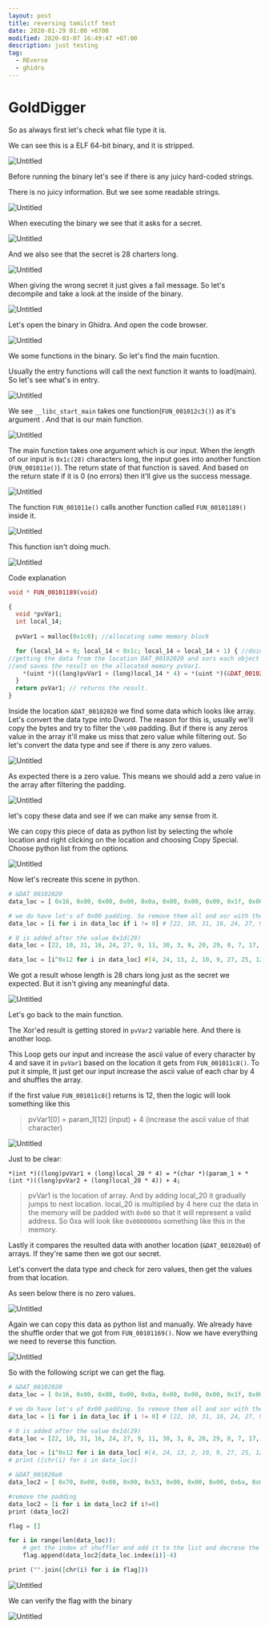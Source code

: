 ```yaml
---
layout: post
title: reversing tamilctf test
date: 2020-01-29 01:00 +0700
modified: 2020-03-07 16:49:47 +07:00
description: just testing
tag:
  - REverse
  - ghidra
---
```


# GoldDigger

So as always first let's check what file type it is.

We can see this is a ELF 64-bit binary, and it is stripped.

![Untitled](GoldDigger%20d2cb872b708641b8aae6b6d8db77af0d/Untitled.png)

Before running the binary let's see if there is any juicy hard-coded strings.

There is no juicy information. But we see some readable strings.

![Untitled](GoldDigger%20d2cb872b708641b8aae6b6d8db77af0d/Untitled%201.png)

When executing the binary we see that it asks for a secret.

![Untitled](GoldDigger%20d2cb872b708641b8aae6b6d8db77af0d/Untitled%202.png)

And we also see that the secret is 28 charters long. 

![Untitled](GoldDigger%20d2cb872b708641b8aae6b6d8db77af0d/Untitled%203.png)

When giving the wrong secret it just gives a fail message. So let's decompile and take a look at the inside of the binary.

![Untitled](GoldDigger%20d2cb872b708641b8aae6b6d8db77af0d/Untitled%204.png)

Let's open the binary in Ghidra. And open the code browser.

![Untitled](GoldDigger%20d2cb872b708641b8aae6b6d8db77af0d/Untitled%205.png)

We some functions in the binary. So let's find the main fucntion.

Usually the entry functions will call the next function it wants to load(main). So let's see what's in entry.

![Untitled](GoldDigger%20d2cb872b708641b8aae6b6d8db77af0d/Untitled%206.png)

We see `__libc_start_main` takes one function(`FUN_001012c3()`) as it's argument . And that is our main function.

![Untitled](GoldDigger%20d2cb872b708641b8aae6b6d8db77af0d/Untitled%207.png)

The main function takes one argument which is our input. When the length of our input is `0x1c(28)` characters long, the input goes into another function (`FUN_001011e()`). The return state of that function is saved. And based on the return state if it is 0 (no errors) then it'll give us the success message.

![Untitled](GoldDigger%20d2cb872b708641b8aae6b6d8db77af0d/Untitled%208.png)

The function `FUN_001011e()` calls another function called `FUN_00101189()` inside it.

![Untitled](GoldDigger%20d2cb872b708641b8aae6b6d8db77af0d/Untitled%209.png)

This function isn't doing much.

![Untitled](GoldDigger%20d2cb872b708641b8aae6b6d8db77af0d/Untitled%2010.png)

Code explanation

```php
void * FUN_00101189(void)

{
  void *pvVar1;
  int local_14;
  
  pvVar1 = malloc(0x1c0); //allocating some memory block

  for (local_14 = 0; local_14 < 0x1c; local_14 = local_14 + 1) { //doing a 0x1c long loop
//getting the data from the location DAT_00102020 and xors each object with 0x12.
//and saves the result on the allocated memory pvVar1.
    *(uint *)((long)pvVar1 + (long)local_14 * 4) = *(uint *)(&DAT_00102020 + (long)local_14 * 4) ^ 0x12; 
  }
  return pvVar1; // returns the result.
}
```

Inside the location `&DAT_00102020` we find some data which looks like array. Let's convert the data type into Dword. The reason for this is, usually we'll copy the bytes and try to filter the `\x00` padding. But if there is any zeros value in the array it'll make us miss that zero value while filtering out. So let's convert the data type and see if there is any zero values.

![Untitled](GoldDigger%20d2cb872b708641b8aae6b6d8db77af0d/Untitled%2011.png)

As expected there is a zero value. This means we should add a zero value in the array after filtering the padding.

![Untitled](GoldDigger%20d2cb872b708641b8aae6b6d8db77af0d/Untitled%2012.png)

let's copy these data and see if we can make any sense from it.

We can copy this piece of data as python list by selecting the whole location and right clicking on the location and choosing Copy Special. Choose python list from the options.

![Untitled](GoldDigger%20d2cb872b708641b8aae6b6d8db77af0d/Untitled%2013.png)

Now let's recreate this scene in python.

```php
# &DAT_00102020
data_loc = [ 0x16, 0x00, 0x00, 0x00, 0x0a, 0x00, 0x00, 0x00, 0x1f, 0x00, 0x00, 0x00, 0x10, 0x00, 0x00, 0x00, 0x18, 0x00, 0x00, 0x00, 0x1b, 0x00, 0x00, 0x00, 0x09, 0x00, 0x00, 0x00, 0x0b, 0x00, 0x00, 0x00, 0x1e, 0x00, 0x00, 0x00, 0x03, 0x00, 0x00, 0x00, 0x08, 0x00, 0x00, 0x00, 0x14, 0x00, 0x00, 0x00, 0x1d, 0x00, 0x00, 0x00, 0x00, 0x00, 0x00, 0x00, 0x07, 0x00, 0x00, 0x00, 0x11, 0x00, 0x00, 0x00, 0x17, 0x00, 0x00, 0x00, 0x13, 0x00, 0x00, 0x00, 0x15, 0x00, 0x00, 0x00, 0x1c, 0x00, 0x00, 0x00, 0x12, 0x00, 0x00, 0x00, 0x02, 0x00, 0x00, 0x00, 0x06, 0x00, 0x00, 0x00, 0x04, 0x00, 0x00, 0x00, 0x19, 0x00, 0x00, 0x00, 0x05, 0x00, 0x00, 0x00, 0x1a, 0x00, 0x00, 0x00, 0x01, 0x00, 0x00, 0x00, 0x00, 0x00, 0x00, 0x00, 0x00, 0x00, 0x00, 0x00, 0x00, 0x00, 0x00, 0x00, 0x00, 0x00, 0x00, 0x00 ]

# we do have lot's of 0x00 padding. So remove them all and xor with the value 0x12.
data_loc = [i for i in data_loc if i != 0] # [22, 10, 31, 16, 24, 27, 9, 11, 30, 3, 8, 20, 29, 7, 17, 23, 19, 21, 28, 18, 2, 6, 4, 25, 5, 26, 1]

# 0 is added after the value 0x1d(29)
data_loc = [22, 10, 31, 16, 24, 27, 9, 11, 30, 3, 8, 20, 29, 0, 7, 17, 23, 19, 21, 28, 18, 2, 6, 4, 25, 5, 26, 1]

data_loc = [i^0x12 for i in data_loc] #[4, 24, 13, 2, 10, 9, 27, 25, 12, 17, 26, 6, 15, 18, 21, 3, 5, 1, 7, 14, 0, 16, 20, 22, 11, 23, 8, 19]
```

We got a result whose length is 28 chars long just as the secret we expected. But it isn't giving any meaningful data.

![Untitled](GoldDigger%20d2cb872b708641b8aae6b6d8db77af0d/Untitled%2014.png)

Let's go back to the main function.

The Xor'ed result is getting stored in `pvVar2` variable here. And there is another loop.

This Loop gets our input and increase the ascii value of every character by 4 and save it in `pvVar1` based on the location it gets from `FUN_001011c8()`. To put it simple, It just get our input increase the ascii value of each char by 4 and shuffles the array.

if the first value `FUN_001011c8(`) returns is 12, then the logic will look something like this

> pvVar1[0] = param_1[12] (input) + 4 (increase the ascii value of that character)
> 

![Untitled](GoldDigger%20d2cb872b708641b8aae6b6d8db77af0d/Untitled%2015.png)

Just to be clear:

`*(int *)((long)pvVar1 + (long)local_20 * 4) = *(char *)(param_1 + *(int *)((long)pvVar2 + (long)local_20 * 4)) + 4;`

> pvVar1 is the location of array. And by adding local_20 it gradually jumps to next location. local_20 is multiplied by 4 here cuz the data in the memory will be padded with `0x00` so that it will represent a valid address. So 0xa will look like `0x0000000a` something like this in the memory.
> 

Lastly it compares the resulted data with another location (`&DAT_001020a0`) of arrays. If they're same then we got our secret.

Let's convert the data type and check for zero values, then get the values from that location.

As seen below there is no zero values.

![Untitled](GoldDigger%20d2cb872b708641b8aae6b6d8db77af0d/Untitled%2016.png)

Again we can copy this data as python list and manually. We already have the shuffle order that we got from `FUN_00101169()`. Now we have everything we need to reverse this function.

![Untitled](GoldDigger%20d2cb872b708641b8aae6b6d8db77af0d/Untitled%2017.png)

So with the following script we can get the flag.

```elixir
# &DAT_00102020
data_loc = [ 0x16, 0x00, 0x00, 0x00, 0x0a, 0x00, 0x00, 0x00, 0x1f, 0x00, 0x00, 0x00, 0x10, 0x00, 0x00, 0x00, 0x18, 0x00, 0x00, 0x00, 0x1b, 0x00, 0x00, 0x00, 0x09, 0x00, 0x00, 0x00, 0x0b, 0x00, 0x00, 0x00, 0x1e, 0x00, 0x00, 0x00, 0x03, 0x00, 0x00, 0x00, 0x08, 0x00, 0x00, 0x00, 0x14, 0x00, 0x00, 0x00, 0x1d, 0x00, 0x00, 0x00, 0x00, 0x00, 0x00, 0x00, 0x07, 0x00, 0x00, 0x00, 0x11, 0x00, 0x00, 0x00, 0x17, 0x00, 0x00, 0x00, 0x13, 0x00, 0x00, 0x00, 0x15, 0x00, 0x00, 0x00, 0x1c, 0x00, 0x00, 0x00, 0x12, 0x00, 0x00, 0x00, 0x02, 0x00, 0x00, 0x00, 0x06, 0x00, 0x00, 0x00, 0x04, 0x00, 0x00, 0x00, 0x19, 0x00, 0x00, 0x00, 0x05, 0x00, 0x00, 0x00, 0x1a, 0x00, 0x00, 0x00, 0x01, 0x00, 0x00, 0x00, 0x00, 0x00, 0x00, 0x00, 0x00, 0x00, 0x00, 0x00, 0x00, 0x00, 0x00, 0x00, 0x00, 0x00, 0x00, 0x00 ]

# we do have lot's of 0x00 padding. So remove them all and xor with the value 0x12.
data_loc = [i for i in data_loc if i != 0] # [22, 10, 31, 16, 24, 27, 9, 11, 30, 3, 8, 20, 29, 7, 17, 23, 19, 21, 28, 18, 2, 6, 4, 25, 5, 26, 1]

# 0 is added after the value 0x1d(29)
data_loc = [22, 10, 31, 16, 24, 27, 9, 11, 30, 3, 8, 20, 29, 0, 7, 17, 23, 19, 21, 28, 18, 2, 6, 4, 25, 5, 26, 1]

data_loc = [i^0x12 for i in data_loc] #[4, 24, 13, 2, 10, 9, 27, 25, 12, 17, 26, 6, 15, 18, 21, 3, 5, 1, 7, 14, 0, 16, 20, 22, 11, 23, 8, 19]
# print ([chr(i) for i in data_loc])

# &DAT_001020a0
data_loc2 = [ 0x70, 0x00, 0x00, 0x00, 0x53, 0x00, 0x00, 0x00, 0x6a, 0x00, 0x00, 0x00, 0x71, 0x00, 0x00, 0x00, 0x34, 0x00, 0x00, 0x00, 0x7d, 0x00, 0x00, 0x00, 0x81, 0x00, 0x00, 0x00, 0x50, 0x00, 0x00, 0x00, 0x63, 0x00, 0x00, 0x00, 0x48, 0x00, 0x00, 0x00, 0x68, 0x00, 0x00, 0x00, 0x58, 0x00, 0x00, 0x00, 0x59, 0x00, 0x00, 0x00, 0x63, 0x00, 0x00, 0x00, 0x49, 0x00, 0x00, 0x00, 0x6d, 0x00, 0x00, 0x00, 0x47, 0x00, 0x00, 0x00, 0x65, 0x00, 0x00, 0x00, 0x4a, 0x00, 0x00, 0x00, 0x73, 0x00, 0x00, 0x00, 0x58, 0x00, 0x00, 0x00, 0x72, 0x00, 0x00, 0x00, 0x4c, 0x00, 0x00, 0x00, 0x63, 0x00, 0x00, 0x00, 0x79, 0x00, 0x00, 0x00, 0x4b, 0x00, 0x00, 0x00, 0x7f, 0x00, 0x00, 0x00, 0x78, 0x00, 0x00, 0x00 ]

#remove the padding
data_loc2 = [i for i in data_loc2 if i!=0]
print (data_loc2)

flag = []

for i in range(len(data_loc)):
	# get the index of shuffler and add it to the list and decrese the ascii value by 4 'flag[]'
	flag.append(data_loc2[data_loc.index(i)]-4)

print ("".join([chr(i) for i in flag]))
```

![Untitled](GoldDigger%20d2cb872b708641b8aae6b6d8db77af0d/Untitled%2018.png)

We can verify the flag with the binary

![Untitled](GoldDigger%20d2cb872b708641b8aae6b6d8db77af0d/Untitled%2019.png)